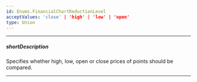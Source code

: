 ```yaml
---
id: Enums.FinancialChartReductionLevel
acceptValues: 'close' | 'high' | 'low' | 'open'
type: Union
---
```

---
##### shortDescription
Specifies whether high, low, open or close prices of points should be compared.

---
<!--
dxChartSeriesTypes.CommonSeries.reduction.level(/api-reference/10 UI Components/dxChart/5 Series Types/CommonSeries/reduction/level.md)(viz/chart.d.ts)
-->